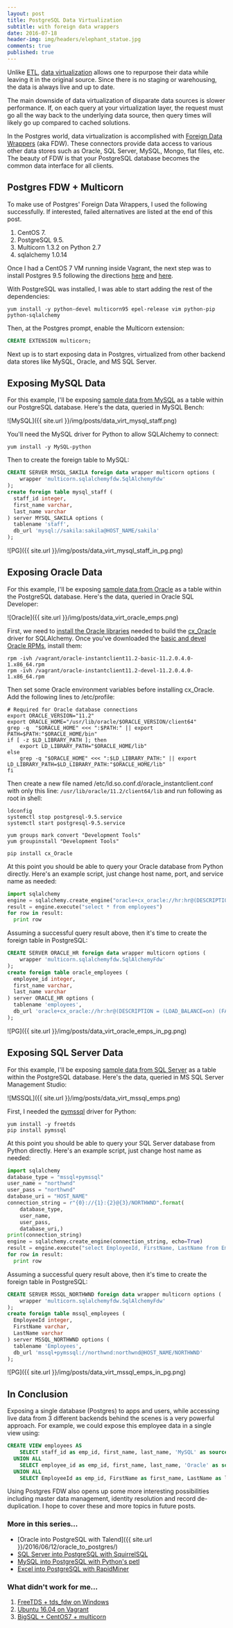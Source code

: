 ```yaml
---
layout: post
title: PostgreSQL Data Virtualization
subtitle: with foreign data wrappers
date: 2016-07-18
header-img: img/headers/elephant_statue.jpg
comments: true
published: true
---
```


Unlike [ETL](https://en.wikipedia.org/wiki/Extract,_transform,_load), [data virtualization](https://en.wikipedia.org/wiki/Data_virtualization) allows one to repurpose their data while leaving it in the original source.  Since there is no staging or warehousing, the data is always live and up to date.  

The main downside of data virtualization of disparate data sources is slower performance.  If, on each query at your virtualization layer, the request must go all the way back to the underlying data source, then query times will likely go up compared to cached solutions. 

In the Postgres world, data virtualization is accomplished with [Foreign Data Wrappers](https://wiki.postgresql.org/wiki/Foreign_data_wrappers) (aka FDW).  These connectors provide data access to various other data stores such as Oracle, SQL Server, MySQL, Mongo, flat files, etc.  The beauty of FDW is that your PostgreSQL database becomes the common data interface for all clients.

## Postgres FDW + Multicorn

To make use of Postgres' Foreign Data Wrappers, I used the following successfully. If interested, failed alternatives are listed at the end of this post.

1. CentOS 7. 
2. PostgreSQL 9.5. 
3. Multicorn 1.3.2 on Python 2.7 
4. sqlalchemy 1.0.14

Once I had a CentOS 7 VM running inside Vagrant, the next step was to install Postgres 9.5 following the directions [here](https://wiki.postgresql.org/wiki/YUM_Installation) and [here](http://stackoverflow.com/questions/35492893/unable-to-start-postgresql-9-5-on-centos-7).

With PostgreSQL was installed, I was able to start adding the rest of the dependencies:

    yum install -y python-devel multicorn95 epel-release vim python-pip python-sqlalchemy 

Then, at the Postgres prompt, enable the Multicorn extension:

```sql 
CREATE EXTENSION multicorn;
```

Next up is to start exposing data in Postgres, virtualized from other backend data stores like MySQL, Oracle, and MS SQL Server.

## Exposing MySQL Data

For this example, I'll be exposing [sample data from MySQL](https://dev.mysql.com/doc/sakila/en/) as a table within our PostgreSQL database.  Here's the data, queried in MySQL Bench:

![MySQL]({{ site.url }}/img/posts/data_virt_mysql_staff.png)

You'll need the MySQL driver for Python to allow SQLAlchemy to connect:

    yum install -y MySQL-python

Then to create the foreign table to MySQL:

```sql
CREATE SERVER MYSQL_SAKILA foreign data wrapper multicorn options (
    wrapper 'multicorn.sqlalchemyfdw.SqlAlchemyFdw'
); 
create foreign table mysql_staff (
  staff_id integer,
  first_name varchar,
  last_name varchar
) server MYSQL_SAKILA options (
  tablename 'staff',
  db_url 'mysql://sakila:sakila@HOST_NAME/sakila'
);
```

![PG]({{ site.url }}/img/posts/data_virt_mysql_staff_in_pg.png)

## Exposing Oracle Data

For this example, I'll be exposing [sample data from Oracle](https://docs.oracle.com/database/121/COMSC/installation.htm#COMSC001) as a table within the PostgreSQL database.  Here's the data, queried in Oracle SQL Developer:

![Oracle]({{ site.url }}/img/posts/data_virt_oracle_emps.png)

First, we need to [install the Oracle libraries](https://gist.github.com/hangtwenty/5547377) needed to build the [cx_Oracle](http://cx-oracle.sourceforge.net/) driver for SQLAlchemy.  Once you've downloaded the [basic and devel Oracle RPMs](http://www.oracle.com/technetwork/topics/linuxx86-64soft-092277.html), install them:

    rpm -ivh /vagrant/oracle-instantclient11.2-basic-11.2.0.4.0-1.x86_64.rpm
    rpm -ivh /vagrant/oracle-instantclient11.2-devel-11.2.0.4.0-1.x86_64.rpm

Then set some Oracle environment variables before installing cx_Oracle.  Add the following lines to /etc/profile:

```
# Required for Oracle database connections
export ORACLE_VERSION="11.2"
export ORACLE_HOME="/usr/lib/oracle/$ORACLE_VERSION/client64"
grep -q  "$ORACLE_HOME" <<< ":$PATH:" || export PATH=$PATH:"$ORACLE_HOME/bin"
if [ -z $LD_LIBRARY_PATH ]; then
    export LD_LIBRARY_PATH="$ORACLE_HOME/lib"
else
    grep -q "$ORACLE_HOME" <<< ":$LD_LIBRARY_PATH:" || export LD_LIBRARY_PATH=$LD_LIBRARY_PATH:"$ORACLE_HOME/lib"
fi
```

Then create a new file named /etc/ld.so.conf.d/oracle_instantclient.conf with only this line: ```/usr/lib/oracle/11.2/client64/lib``` and run following as root in shell:

```
ldconfig
systemctl stop postgresql-9.5.service
systemctl start postgresql-9.5.service

yum groups mark convert "Development Tools"
yum groupinstall "Development Tools"

pip install cx_Oracle
```

At this point you should be able to query your Oracle database from Python directly.  Here's an example script, just change host name, port, and service name as needed:

```python
import sqlalchemy
engine = sqlalchemy.create_engine("oracle+cx_oracle://hr:hr@(DESCRIPTION = (LOAD_BALANCE=on) (FAILOVER=ON) (ADDRESS = (PROTOCOL = TCP)(HOST = HOST_NAME)(PORT = 1521)) (CONNECT_DATA = (SERVER = DEDICATED) (SERVICE_NAME = XE)))")                                          
result = engine.execute("select * from employees")
for row in result:
  print row
```

Assuming a successful query result above, then it's time to create the foreign table in PostgreSQL:

```sql
CREATE SERVER ORACLE_HR foreign data wrapper multicorn options (
    wrapper 'multicorn.sqlalchemyfdw.SqlAlchemyFdw'
); 
create foreign table oracle_employees (
  employee_id integer,
  first_name varchar,
  last_name varchar
) server ORACLE_HR options (
  tablename 'employees',
  db_url 'oracle+cx_oracle://hr:hr@(DESCRIPTION = (LOAD_BALANCE=on) (FAILOVER=ON) (ADDRESS = (PROTOCOL = TCP)(HOST = HOST_NAME)(PORT = 1521)) (CONNECT_DATA = (SERVER = DEDICATED) (SERVICE_NAME = XE)))'
);
```

![PG]({{ site.url }}/img/posts/data_virt_oracle_emps_in_pg.png)

## Exposing SQL Server Data

For this example, I'll be exposing [sample data from SQL Server](https://northwinddatabase.codeplex.com/) as a table within the PostgreSQL database.  Here's the data, queried in MS SQL Server Management Studio:

![MSSQL]({{ site.url }}/img/posts/data_virt_mssql_emps.png)

First, I needed the [pymssql](http://pymssql.org/en/stable/intro.html) driver for Python:

```
yum install -y freetds 
pip install pymssql
```

At this point you should be able to query your SQL Server database from Python directly.  Here's an example script, just change host name as needed:

```python
import sqlalchemy
database_type = "mssql+pymssql"
user_name = "northwnd"
user_pass = "northwnd"
database_uri = "HOST_NAME"
connection_string = r"{0}://{1}:{2}@{3}/NORTHWND".format(
    database_type,
    user_name,
    user_pass,
    database_uri,)
print(connection_string)
engine = sqlalchemy.create_engine(connection_string, echo=True)
result = engine.execute("select EmployeeId, FirstName, LastName from Employees")
for row in result:
  print row
```

Assuming a successful query result above, then it's time to create the foreign table in PostgreSQL:

```sql
CREATE SERVER MSSQL_NORTHWND foreign data wrapper multicorn options (
    wrapper 'multicorn.sqlalchemyfdw.SqlAlchemyFdw'
); 
create foreign table mssql_employees (
  EmployeeId integer,
  FirstName varchar,
  LastName varchar
) server MSSQL_NORTHWND options (
  tablename 'Employees',
  db_url 'mssql+pymssql://northwnd:northwnd@HOST_NAME/NORTHWND'
);
```

![PG]({{ site.url }}/img/posts/data_virt_mssql_emps_in_pg.png)

## In Conclusion

Exposing a single database (Postgres) to apps and users, while accessing live data from 3 different backends behind the scenes is a very powerful approach.   For example, we could expose this employee data in a single view using:

```sql
CREATE VIEW employees AS 
    SELECT staff_id as emp_id, first_name, last_name, 'MySQL' as source from mysql_staff
  UNION ALL
    SELECT employee_id as emp_id, first_name, last_name, 'Oracle' as source from oracle_employees
  UNION ALL
    SELECT EmployeeId as emp_id, FirstName as first_name, LastName as last_name, 'SQLServer' as source from mssql_employees;    
``` 

Using Postgres FDW also opens up some more interesting possibilities including master data management, identity resolution and record de-duplication. I hope to cover these and more topics in future posts.

### More in this series...
* [Oracle into PostgreSQL with Talend]({{ site.url }}/2016/06/12/oracle_to_postgres/)
* [SQL Server into PostgreSQL with SquirrelSQL]({{site.url}}/2016/06/16/sqlserver_to_postgres/)
* [MySQL into PostgreSQL with Python's petl]({{site.url}}/2016/06/21/mysql_to_postgres/)
* [Excel into PostgreSQL with RapidMiner]({{site.url}}/2016/06/29/excel_to_postgres/)

### What didn't work for me...
1. [FreeTDS + tds_fdw on Windows](https://github.com/tds-fdw/tds_fdw/issues/53)
2. [Ubuntu 16.04 on Vagrant](https://github.com/mitchellh/vagrant/issues/7155)
3. [BigSQL + CentOS7 + multicorn](https://www.bigsql.org/components.jsp)